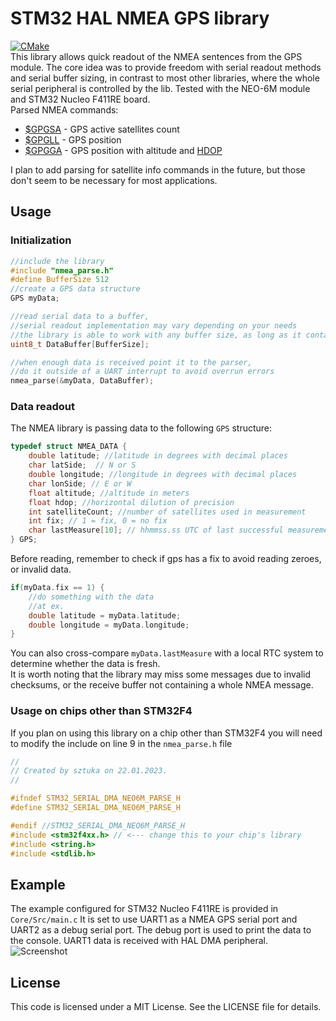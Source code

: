 # STM32 HAL NMEA GPS library
[![CMake](https://github.com/sztvka/stm32-nmea-gps-hal/actions/workflows/cmake.yml/badge.svg)](https://github.com/sztvka/stm32-nmea-gps-hal/actions/workflows/cmake.yml)  
This library allows quick readout of the NMEA sentences from the GPS module. The core idea was to provide freedom with serial readout methods and serial buffer sizing, in contrast to most other libraries, where the whole serial peripheral is controlled by the lib. Tested with the NEO-6M module and STM32 Nucleo F411RE board.  
Parsed NMEA commands:
- [$GPGSA](http://aprs.gids.nl/nmea/#gsa) - GPS active satellites count
- [$GPGLL](http://aprs.gids.nl/nmea/#gll) - GPS position
- [$GPGGA](http://aprs.gids.nl/nmea/#gga) - GPS position with altitude and [HDOP](https://en.wikipedia.org/wiki/Horizontal_dilution_of_precision)  

I plan to add parsing for satellite info commands in the future, but those don't seem to be necessary for most applications.
## Usage
### Initialization
```c
//include the library
#include "nmea_parse.h"
#define BufferSize 512
//create a GPS data structure
GPS myData;

//read serial data to a buffer, 
//serial readout implementation may vary depending on your needs
//the library is able to work with any buffer size, as long as it contains at least one whole NMEA message
uint8_t DataBuffer[BufferSize];

//when enough data is received point it to the parser, 
//do it outside of a UART interrupt to avoid overrun errors
nmea_parse(&myData, DataBuffer);

```

### Data readout
The NMEA library is passing data to the following `GPS` structure:
```c
typedef struct NMEA_DATA {
    double latitude; //latitude in degrees with decimal places
    char latSide;  // N or S
    double longitude; //longitude in degrees with decimal places
    char lonSide; // E or W
    float altitude; //altitude in meters
    float hdop; //horizontal dilution of precision
    int satelliteCount; //number of satellites used in measurement
    int fix; // 1 = fix, 0 = no fix
    char lastMeasure[10]; // hhmmss.ss UTC of last successful measurement; time read from the GPS module
} GPS;
```
Before reading, remember to check if gps has a fix to avoid reading zeroes, or invalid data.
```c
if(myData.fix == 1) {
    //do something with the data
    //at ex.
    double latitude = myData.latitude;
    double longitude = myData.longitude;
}
```

You can also cross-compare `myData.lastMeasure` with a local RTC system to determine whether the data is fresh.  
It is worth noting that the library may miss some messages due to invalid checksums, or the receive buffer not containing a whole NMEA message.

### Usage on chips other than STM32F4
If you plan on using this library on a chip other than STM32F4 you will need to modify the include on line 9 in the `nmea_parse.h` file
```c
//
// Created by sztuka on 22.01.2023.
//

#ifndef STM32_SERIAL_DMA_NEO6M_PARSE_H
#define STM32_SERIAL_DMA_NEO6M_PARSE_H

#endif //STM32_SERIAL_DMA_NEO6M_PARSE_H
#include <stm32f4xx.h> // <--- change this to your chip's library
#include <string.h>
#include <stdlib.h>
```

## Example
The example configured for STM32 Nucleo F411RE is provided in `Core/Src/main.c` It is set to use UART1 as a NMEA GPS serial port and UART2 as a debug serial port. The debug port is used to print the data to the console. UART1 data is received with HAL DMA peripheral.
![Screenshot](https://user-images.githubusercontent.com/47701797/214410931-3d108bf2-82ae-4c61-9fde-fb6cc6d1ce13.png)


## License
This code is licensed under a MIT License. See the LICENSE file for details.
